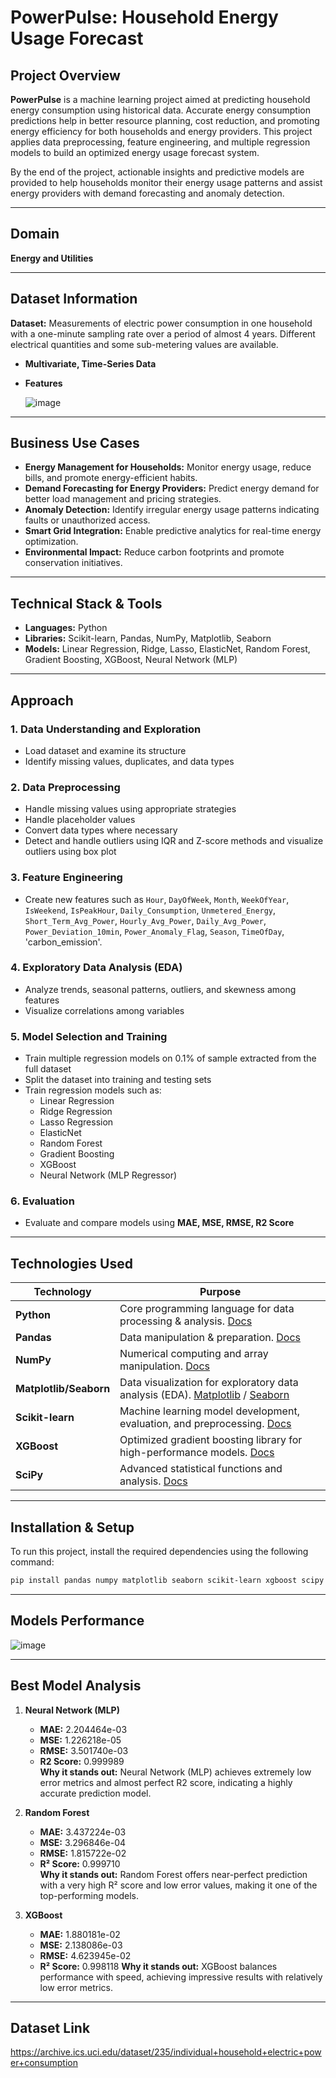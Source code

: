 # **PowerPulse: Household Energy Usage Forecast**

## **Project Overview**
**PowerPulse** is a machine learning project aimed at predicting household energy consumption using historical data. Accurate energy consumption predictions help in better resource planning, cost reduction, and promoting energy efficiency for both households and energy providers. This project applies data preprocessing, feature engineering, and multiple regression models to build an optimized energy usage forecast system.  

By the end of the project, actionable insights and predictive models are provided to help households monitor their energy usage patterns and assist energy providers with demand forecasting and anomaly detection.

---

## **Domain**
**Energy and Utilities**

---

## **Dataset Information**
**Dataset:** Measurements of electric power consumption in one household with a one-minute sampling rate over a period of almost 4 years. Different electrical quantities and some sub-metering values are available.  

- **Multivariate, Time-Series Data**
- **Features**

   ![image](https://github.com/user-attachments/assets/4b69de45-e92f-45b6-9654-5eb061c12b48)
    


---

## **Business Use Cases**
- **Energy Management for Households:** Monitor energy usage, reduce bills, and promote energy-efficient habits.  
- **Demand Forecasting for Energy Providers:** Predict energy demand for better load management and pricing strategies.  
- **Anomaly Detection:** Identify irregular energy usage patterns indicating faults or unauthorized access.  
- **Smart Grid Integration:** Enable predictive analytics for real-time energy optimization.  
- **Environmental Impact:** Reduce carbon footprints and promote conservation initiatives.  

---

## **Technical Stack & Tools**
- **Languages:** Python  
- **Libraries:** Scikit-learn, Pandas, NumPy, Matplotlib, Seaborn  
- **Models:** Linear Regression, Ridge, Lasso, ElasticNet, Random Forest, Gradient Boosting, XGBoost, Neural Network (MLP)  

---

## **Approach**
### 1. **Data Understanding and Exploration**
- Load dataset and examine its structure  
- Identify missing values, duplicates, and data types  

### 2. **Data Preprocessing**
- Handle missing values using appropriate strategies  
- Handle placeholder values  
- Convert data types where necessary  
- Detect and handle outliers using IQR and Z-score methods and visualize outliers using box plot 

### 3. **Feature Engineering**
- Create new features such as `Hour`, `DayOfWeek`, `Month`, `WeekOfYear`, `IsWeekend`, `IsPeakHour`, `Daily_Consumption`, `Unmetered_Energy`, `Short_Term_Avg_Power`, `Hourly_Avg_Power`, `Daily_Avg_Power`, `Power_Deviation_10min`, `Power_Anomaly_Flag`, `Season`, `TimeOfDay`, 'carbon_emission'.

### 4. **Exploratory Data Analysis (EDA)**
- Analyze trends, seasonal patterns, outliers, and skewness among features  
- Visualize correlations among variables  

### 5. **Model Selection and Training**
- Train multiple regression models on 0.1% of sample extracted from the full dataset  
- Split the dataset into training and testing sets  
- Train regression models such as:  
  - Linear Regression  
  - Ridge Regression  
  - Lasso Regression  
  - ElasticNet  
  - Random Forest  
  - Gradient Boosting  
  - XGBoost  
  - Neural Network (MLP Regressor)  

### 6. **Evaluation**
- Evaluate and compare models using **MAE, MSE, RMSE, R2 Score**

---

## **Technologies Used**

| Technology            | Purpose                                                                                      |
|-----------------------|----------------------------------------------------------------------------------------------|
| **Python**            | Core programming language for data processing & analysis. [Docs](https://docs.python.org/)  |
| **Pandas**            | Data manipulation & preparation. [Docs](https://pandas.pydata.org/docs/)                    |
| **NumPy**             | Numerical computing and array manipulation. [Docs](https://numpy.org/doc/)                  |
| **Matplotlib/Seaborn**| Data visualization for exploratory data analysis (EDA). [Matplotlib](https://matplotlib.org/) / [Seaborn](https://seaborn.pydata.org/) |
| **Scikit-learn**      | Machine learning model development, evaluation, and preprocessing. [Docs](https://scikit-learn.org/stable/) |
| **XGBoost**           | Optimized gradient boosting library for high-performance models. [Docs](https://xgboost.readthedocs.io/) |
| **SciPy**             | Advanced statistical functions and analysis. [Docs](https://scipy.org/)                      |

---

## **Installation & Setup**
To run this project, install the required dependencies using the following command:  
```bash
pip install pandas numpy matplotlib seaborn scikit-learn xgboost scipy ucimlrepo
```


---


## **Models Performance**


![image](https://github.com/user-attachments/assets/558b40b0-6c2b-4b55-aa72-12011801b21f)



---

## **Best Model Analysis**
1. **Neural Network (MLP)**  
   - **MAE:** 2.204464e-03  
   - **MSE:** 1.226218e-05  
   - **RMSE:** 3.501740e-03  
   - **R2 Score:** 0.999989  
   **Why it stands out:** Neural Network (MLP) achieves extremely low error metrics and almost perfect R2 score, indicating a highly accurate prediction model.

2. **Random Forest**  
   - **MAE:** 3.437224e-03  
   - **MSE:** 3.296846e-04  
   - **RMSE:** 1.815722e-02 
   - **R² Score:** 0.999710  
   **Why it stands out:** Random Forest offers near-perfect prediction with a very high R² score and low error values, making it one of the top-performing models.

3. **XGBoost**  
   - **MAE:** 1.880181e-02  
   - **MSE:** 2.138086e-03  
   - **RMSE:** 4.623945e-02  
   - **R² Score:** 0.998118
   **Why it stands out:** XGBoost balances performance with speed, achieving impressive results with relatively low error metrics.


---
## **Dataset Link**

https://archive.ics.uci.edu/dataset/235/individual+household+electric+power+consumption


